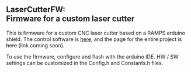 LaserCutterFW:   
Firmware for a custom laser cutter
---

This is firmware for a custom CNC laser cutter based on a RAMPS arduino shield.  The control software is [here](https://github.com/warriordog/LaserCutterController), and the page for the entire project is ~~here~~ (link coming soon).

To use the firmware, configure and flash with the arduino IDE.  HW / SW settings can be customized in the Config.h and Constants.h files.
